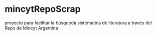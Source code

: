 # mincytRepoScrap
proyecto para facilitar la búsqueda sistematica de literatura a través del Repo de Mincyt Argentina
